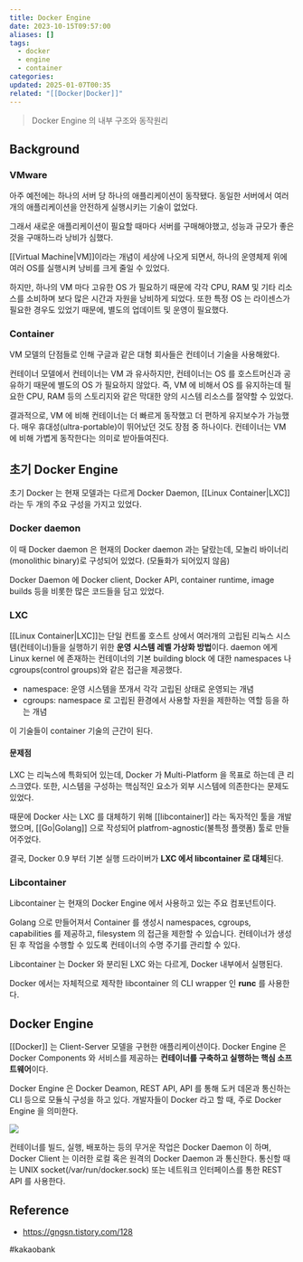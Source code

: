 ```yaml
---
title: Docker Engine
date: 2023-10-15T09:57:00
aliases: []
tags:
  - docker
  - engine
  - container
categories: 
updated: 2025-01-07T00:35
related: "[[Docker|Docker]]"
---
```


> Docker Engine 의 내부 구조와 동작원리

## Background

### VMware

아주 예전에는 하나의 서버 당 하나의 애플리케이션이 동작됐다. 동일한 서버에서 여러 개의 애플리케이션을 안전하게 실행시키는 기술이 없었다.

그래서 새로운 애플리케이션이 필요할 때마다 서버를 구매해야했고, 성능과 규모가 좋은 것을 구매하느라 낭비가 심했다.

[[Virtual Machine|VM]]이라는 개념이 세상에 나오게 되면서, 하나의 운영체제 위에 여러 OS를 실행시켜 낭비를 크게 줄일 수 있었다.

하지만, 하나의 VM 마다 고유한 OS 가 필요하기 때문에 각각 CPU, RAM 및 기타 리소스를 소비하며 보다 많은 시간과 자원을 낭비하게 되었다. 또한 특정 OS 는 라이센스가 필요한 경우도 있었기 때문에, 별도의 업데이트 및 운영이 필요했다.

### Container

VM 모델의 단점들로 인해 구글과 같은 대형 회사들은 컨테이너 기술을 사용해왔다.

컨테이너 모델에서 컨테이너는 VM 과 유사하지만, 컨테이너는 OS 를 호스트머신과 공유하기 때문에 별도의 OS 가 필요하지 않았다. 즉, VM 에 비해서 OS 를 유지하는데 필요한 CPU, RAM 등의 스토리지와 같은 막대한 양의 시스템 리소스를 절약할 수 있었다.

결과적으로, VM 에 비해 컨테이너는 더 빠르게 동작했고 더 편하게 유지보수가 가능했다. 매우 휴대성(ultra-portable)이 뛰어났던 것도 장점 중 하나이다. 컨테이너는 VM 에 비해 가볍게 동작한다는 의미로 받아들여진다.

## 초기 Docker Engine

초기 Docker 는 현재 모델과는 다르게 Docker Daemon, [[Linux Container|LXC]] 라는 두 개의 주요 구성을 가지고 있었다.

### Docker daemon

이 때 Docker daemon 은 현재의 Docker daemon 과는 달랐는데, 모놀리 바이너리(monolithic binary)로 구성되어 있었다. (모듈화가 되어있지 않음)

Docker Daemon 에 Docker client, Docker API, container runtime, image builds 등을 비롯한 많은 코드들을 담고 있었다.

### LXC

[[Linux Container|LXC]]는 단일 컨트롤 호스트 상에서 여러개의 고립된 리눅스 시스템(컨테이너)들을 실행하기 위한 **운영 시스템 레벨 가상화 방법**이다. daemon 에게 Linux kernel 에 존재하는 컨테이너의 기본 building block 에 대한 namespaces 나 cgroups(control groups)와 같은 접근을 제공했다.

- namespace: 운영 시스템을 쪼개서 각각 고립된 상태로 운영되는 개념
- cgroups: namespace 로 고립된 환경에서 사용할 자원을 제한하는 역할 등을 하는 개념

이 기술들이 container 기술의 근간이 된다.

#### 문제점

LXC 는 리눅스에 특화되어 있는데, Docker 가 Multi-Platform 을 목표로 하는데 큰 리스크였다. 또한, 시스템을 구성하는 핵심적인 요소가 외부 시스템에 의존한다는 문제도 있었다.

때문에 Docker 사는 LXC 를 대체하기 위해 [[libcontainer]] 라는 독자적인 툴을 개발했으며, [[Go|Golang]] 으로 작성되어 platfrom-agnostic(불특정 플랫폼) 툴로 만들어주었다.

결국, Docker 0.9 부터 기본 실행 드라이버가 **LXC 에서 libcontainer 로 대체**된다.

### Libcontainer

Libcontainer 는 현재의 Docker Engine 에서 사용하고 있는 주요 컴포넌트이다.

Golang 으로 만들어져서 Container 를 생성시 namespaces, cgroups, capabilities 를 제공하고, filesystem 의 접근을 제한할 수 있습니다. 컨테이너가 생성된 후 작업을 수행할 수 있도록 컨테이너의 수명 주기를 관리할 수 있다.

Libcontainer 는 Docker 와 분리된 LXC 와는 다르게, Docker 내부에서 실행된다.

Docker 에서는 자체적으로 제작한 libcontainer 의 CLI wrapper 인 **runc** 를 사용한다.

## Docker Engine

[[Docker]] 는 Client-Server 모델을 구현한 애플리케이션이다. Docker Engine 은 Docker Components 와 서비스를 제공하는 **컨테이너를 구축하고 실행하는 핵심 소프트웨어**이다.

Docker Engine 은 Docker Deamon, REST API, API 를 통해 도커 데몬과 통신하는 CLI 등으로 모듈식 구성을 하고 있다. 개발자들이 Docker 라고 할 때, 주로 Docker Engine 을 의미한다.

![](https://blog.kakaocdn.net/dn/bPzExH/btrqQdT1n1z/QdqLFZpkpjUOK1FGWwwtNk/img.png)

컨테이너를 빌드, 실행, 배포하는 등의 무거운 작업은 Docker Daemon 이 하며, Docker Client 는 이러한 로컬 혹은 원격의 Docker Daemon 과 통신한다. 통신할 때는 UNIX socket(/var/run/docker.sock) 또는 네트워크 인터페이스를 통한 REST API 를 사용한다.

## Reference

- https://gngsn.tistory.com/128

#kakaobank 
